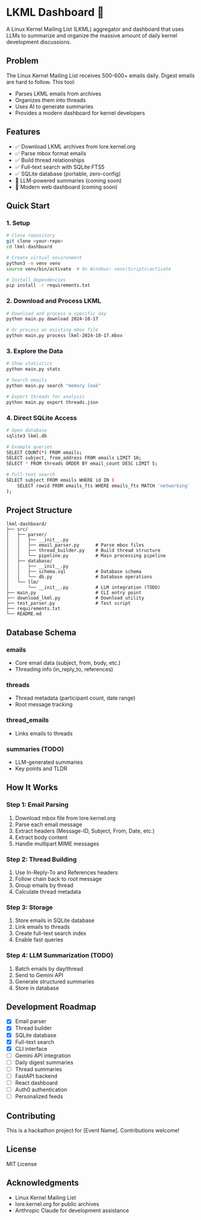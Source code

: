 # LKML Dashboard 📧

A Linux Kernel Mailing List (LKML) aggregator and dashboard that uses LLMs to summarize and organize the massive amount of daily kernel development discussions.

## Problem

The Linux Kernel Mailing List receives 500-600+ emails daily. Digest emails are hard to follow. This tool:
- Parses LKML emails from archives
- Organizes them into threads
- Uses AI to generate summaries
- Provides a modern dashboard for kernel developers

## Features

- ✅ Download LKML archives from lore.kernel.org
- ✅ Parse mbox format emails
- ✅ Build thread relationships
- ✅ Full-text search with SQLite FTS5
- ✅ SQLite database (portable, zero-config)
- 🚧 LLM-powered summaries (coming soon)
- 🚧 Modern web dashboard (coming soon)

## Quick Start

### 1. Setup
```bash
# Clone repository
git clone <your-repo>
cd lkml-dashboard

# Create virtual environment
python3 -m venv venv
source venv/bin/activate  # On Windows: venv\Scripts\activate

# Install dependencies
pip install -r requirements.txt
```

### 2. Download and Process LKML
```bash
# Download and process a specific day
python main.py download 2024-10-17

# Or process an existing mbox file
python main.py process lkml-2024-10-17.mbox
```

### 3. Explore the Data
```bash
# Show statistics
python main.py stats

# Search emails
python main.py search "memory leak"

# Export threads for analysis
python main.py export threads.json
```

### 4. Direct SQLite Access
```bash
# Open database
sqlite3 lkml.db

# Example queries
SELECT COUNT(*) FROM emails;
SELECT subject, from_address FROM emails LIMIT 10;
SELECT * FROM threads ORDER BY email_count DESC LIMIT 5;

# Full-text search
SELECT subject FROM emails WHERE id IN (
    SELECT rowid FROM emails_fts WHERE emails_fts MATCH 'networking'
);
```

## Project Structure
```
lkml-dashboard/
├── src/
│   ├── parser/
│   │   ├── __init__.py
│   │   ├── email_parser.py      # Parse mbox files
│   │   ├── thread_builder.py    # Build thread structure
│   │   └── pipeline.py          # Main processing pipeline
│   ├── database/
│   │   ├── __init__.py
│   │   ├── schema.sql           # Database schema
│   │   └── db.py                # Database operations
│   └── llm/
│       └── __init__.py          # LLM integration (TODO)
├── main.py                      # CLI entry point
├── download_lkml.py             # Download utility
├── test_parser.py               # Test script
├── requirements.txt
└── README.md
```

## Database Schema

### emails
- Core email data (subject, from, body, etc.)
- Threading info (in_reply_to, references)

### threads
- Thread metadata (participant count, date range)
- Root message tracking

### thread_emails
- Links emails to threads

### summaries (TODO)
- LLM-generated summaries
- Key points and TLDR

## How It Works

### Step 1: Email Parsing
1. Download mbox file from lore.kernel.org
2. Parse each email message
3. Extract headers (Message-ID, Subject, From, Date, etc.)
4. Extract body content
5. Handle multipart MIME messages

### Step 2: Thread Building
1. Use In-Reply-To and References headers
2. Follow chain back to root message
3. Group emails by thread
4. Calculate thread metadata

### Step 3: Storage
1. Store emails in SQLite database
2. Link emails to threads
3. Create full-text search index
4. Enable fast queries

### Step 4: LLM Summarization (TODO)
1. Batch emails by day/thread
2. Send to Gemini API
3. Generate structured summaries
4. Store in database

## Development Roadmap

- [x] Email parser
- [x] Thread builder
- [x] SQLite database
- [x] Full-text search
- [x] CLI interface
- [ ] Gemini API integration
- [ ] Daily digest summaries
- [ ] Thread summaries
- [ ] FastAPI backend
- [ ] React dashboard
- [ ] Auth0 authentication
- [ ] Personalized feeds

## Contributing

This is a hackathon project for [Event Name]. Contributions welcome!

## License

MIT License

## Acknowledgments

- Linux Kernel Mailing List
- lore.kernel.org for public archives
- Anthropic Claude for development assistance
